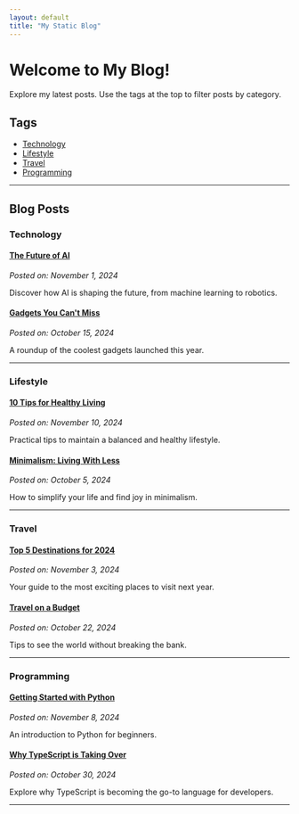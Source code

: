 ```yaml
---
layout: default
title: "My Static Blog"
---
```


# Welcome to My Blog!

Explore my latest posts. Use the tags at the top to filter posts by category.

## Tags

- [Technology](#technology)
- [Lifestyle](#lifestyle)
- [Travel](#travel)
- [Programming](#programming)

---

## Blog Posts

### Technology

#### [The Future of AI](#)
*Posted on: November 1, 2024*

Discover how AI is shaping the future, from machine learning to robotics.

#### [Gadgets You Can't Miss](#)
*Posted on: October 15, 2024*

A roundup of the coolest gadgets launched this year.

---

### Lifestyle

#### [10 Tips for Healthy Living](#)
*Posted on: November 10, 2024*

Practical tips to maintain a balanced and healthy lifestyle.

#### [Minimalism: Living With Less](#)
*Posted on: October 5, 2024*

How to simplify your life and find joy in minimalism.

---

### Travel

#### [Top 5 Destinations for 2024](#)
*Posted on: November 3, 2024*

Your guide to the most exciting places to visit next year.

#### [Travel on a Budget](#)
*Posted on: October 22, 2024*

Tips to see the world without breaking the bank.

---

### Programming

#### [Getting Started with Python](#)
*Posted on: November 8, 2024*

An introduction to Python for beginners.

#### [Why TypeScript is Taking Over](#)
*Posted on: October 30, 2024*

Explore why TypeScript is becoming the go-to language for developers.

---
